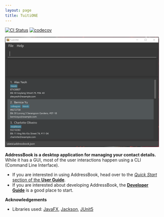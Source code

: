 ```yaml
---
layout: page
title: TuitiONE
---
```


[![CI Status](https://github.com/AY2122S1-CS2103T-F13-4/tp/workflows/Java%20CI/badge.svg)](https://github.com/AY2122S1-CS2103T-F13-4/tp/actions)
[![codecov](https://codecov.io/gh/AY2122S1-CS2103T-F13-4/tp/branch/master/graph/badge.svg?token=2Q2DXU84EP)](https://codecov.io/gh/AY2122S1-CS2103T-F13-4/tp)

![Ui](images/Ui.png)

**AddressBook is a desktop application for managing your contact details.** While it has a GUI, most of the user interactions happen using a CLI (Command Line Interface).

* If you are interested in using AddressBook, head over to the [_Quick Start_ section of the **User Guide**](UserGuide.html#quick-start).
* If you are interested about developing AddressBook, the [**Developer Guide**](DeveloperGuide.html) is a good place to start.


**Acknowledgements**

* Libraries used: [JavaFX](https://openjfx.io/), [Jackson](https://github.com/FasterXML/jackson), [JUnit5](https://github.com/junit-team/junit5)
